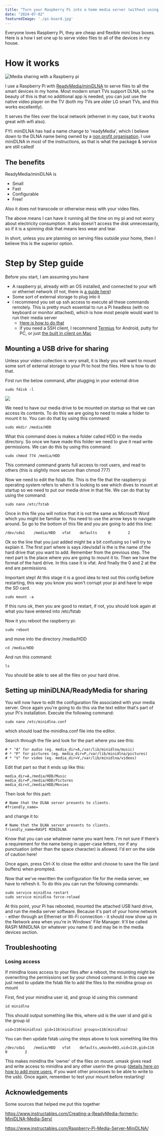 ```yaml
---
title: "Turn your Raspberry Pi into a home media server (without using Plex)"
date: "2024-07-02"
featuredImage: './pi-board.jpg'
---
```


Everyone loves Raspberry Pi, they are cheap and flexible mini linux boxes. Here is a how I set one up to serve video files to all of the devices in my house.

<!-- end -->


# How it works

![Media sharing with a Raspberry pi](./pi-sharing.png)

I use a Raspberry Pi with [ReadyMedia/miniDLNA](https://sourceforge.net/projects/minidlna/) to serve files to all the smart devices in my home. Most modern smart TVs support DLNA, so the beauty of this is that no additional app is needed, you can just use the native video player on the TV (both my TVs are older LG smart TVs, and this works excellently).

It serves the files over the local network (ethernet in my case, but it works great with wifi also).

FYI: miniDLNA has had a name change to 'readyMedia', which I believe down to the DLNA name being owned by a [non profit organisation](https://www.dlna.org/). I use miniDLNA in most of the instructions, as that is what the package & service are still called!


## The benefits 

ReadyMedia/miniDLNA is 
- Small
- Fast
- Configurable
- Free!

Also it does not transcode or otherwise mess with your video files.

The above means I can have it running all the time on my pi and not worry about electricity consumption. It also doesn't access the disk unnecessarily, so if it is a spinning disk that means less wear and tear.

In short, unless you are planning on serving files outside your home, then I believe this is the superior option.


# Step by Step guide

Before you start, I am assuming you have
- A raspberry pi, already with an OS installed, and connected to your wifi or ethernet network (if not, there is [a guide here](https://www.raspberrypi.com/documentation/computers/getting-started.html))
- Some sort of external storage to plug into it
- I recommend you set up ssh access to execute all these commands remotely. This is pretty much essential to run a Pi headless (with no keyboard or monitor attached), which is how most people would want to run their media server
    - [Here is how to do that](https://www.onlogic.com/eu/blog/how-to-ssh-into-raspberry-pi/)
    - if you need a SSH client, I recommend [Termius](https://play.google.com/store/apps/details?id=com.server.auditor.ssh.client&hl=en&pli=1) for Android, putty for PC, or just [the built in client on Mac](https://www.servermania.com/kb/articles/ssh-mac)


## Mounting a USB drive for sharing

Unless your video collection is very small, it is likely you will want to mount some sort of external storage to your PI to host the files. Here is how to do that.

First run the below command, after plugging in your external drive

```
sudo fdisk -l
```

![](./mount.webp)

We need to have our media drive to be mounted on startup so that we can access its contents. To do this we are going to need to make a folder to mount it to. You can do that by using this command:
```
sudo mkdir /media/HDD
```
What this command does is makes a folder called HDD in the media directory. So once we have made this folder we need to give it read write permissions. We can do this by using this command:

```
sudo chmod 774 /media/HDD
```
This command command grants full access to root users, and read to others (this is slightly more secure than chmod 777)

Now we need to edit the fstab file. This is the file that the raspberry pi operating system refers to when it is looking to see which dives to mount at startup so we need to put our media drive in that file. We can do that by using the command:

```
sudo nano /etc/fstab
```

Once in this file you will notice that it is not the same as Microsoft Word which you might be familiar to. You need to use the arrow keys to navigate around. So go to the bottom of this file and you are going to add this line:

```
/dev/sda1    /media/HDD   vfat    defaults     0        2
```

Ok so the line that you just added might be a bit confusing so I will try to explain it. The first part where is says /dev/sda1 is the is the name of the hard drive that you want to add. Remember from the previous step. The next part is the place where you are going to mount it to. Then we have the format of the hard drive. In this case it is vfat. And finally the 0 and 2 at the end are permissions.

Important step! At this stage it is a good idea to test out this config before restarting, this way you know you won't corrupt your pi and have to wipe the SD card. 

```
sudo mount -a
```
If this runs ok, then you are good to restart, if not, you should look again at what you have entered into /etc/fstab

Now it you reboot the raspberry pi:
```
sudo reboot
```
and move into the directory /media/HDD
```
cd /media/HDD
```
And run this command:
```
ls
```
You should be able to see all the files on your hard drive.



## Setting up miniDLNA/ReadyMedia for sharing


You will now have to edit the configuration file associated with your media server. Once again you're going to do this via the text editor that's part of your Pi's installation. Execute the following command:
```
sudo nano /etc/minidlna.conf
```
which should load the minidlna.conf file into the editor.

Search through the file and look for the part where you see this:
```
# * "A" for audio (eg. media_dir=A,/var/lib/minidlna/music)
# * "P" for pictures (eg. media_dir=P,/var/lib/minidlna/pictures)
# * "V" for video (eg. media_dir=V,/var/lib/minidlna/videos)
```
Edit that part so that it ends up like this:
```
media_dir=A,/media/HDD/Music
media_dir=P,/media/HDD/Pictures
media_dir=V,/media/HDD/Movies
```
Then look for this part:


```
# Name that the DLNA server presents to clients.
#friendly_name=
```
and change it to:

```
# Name that the DLNA server presents to clients.
friendly_name=RASPI MINIDLNA
```
Know that you can use whatever name you want here. I'm not sure if there's a requirement for the name being in upper-case letters, nor if any punctuation (other than the space character) is allowed. I'd err on the side of caution here!

Once again, press Ctrl-X to close the editor and choose to save the file (and buffers) when prompted.

Now that we've rewritten the configuration file for the media server, we have to refresh it. To do this you can run the following commands:
```
sudo service minidlna restart 
sudo service minidlna force-reload
```

At this point, your Pi has rebooted, mounted the attached USB hard drive, and run the media server software. Because it's part of your home network - either through an Ethernet or Wi-Fi connection - it should now show up in the Network area when you're in Windows' File Manager. It'll be called RASPI MINIDLNA (or whatever you name it) and may be in the media devices section.


## Troubleshooting

### Losing access

If minidlna loses access to your files after a reboot, the mounting might be overwriting the permissions set by your chmod command. In this case we just need to update the fstab file to add the files to the minidlna group on mount

First, find your minidlna user id, and group id using this command
```
id minidlna
```
This should output something like this, where uid is the user id and gid is the group id
```
uid=110(minidlna) gid=116(minidlna) groups=116(minidlna)
```
You can then update fstab using the steps above to look something like this
```
/dev/sda1    /media/HDD   vfat    defaults,umask=003,uid=110,gid=116     0        2
```
This makes minidlna the 'owner' of the files on mount. umask gives read and write access to minidlna and any other userin the group ([details here on how to add more users](https://www.baeldung.com/linux/add-user-multiple-groups), if you want other processes to be able to write to the usb).
Once again, remember to test your mount before restarting!




## Acknowledgements

Some sources that helped me put this together

https://www.instructables.com/Creating-a-ReadyMedia-formerly-MiniDLNA-Media-Serv/

https://www.instructables.com/Raspberry-Pi-Media-Server-MiniDLNA/

